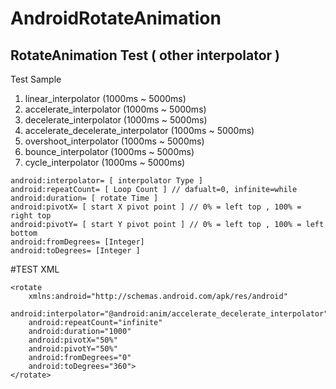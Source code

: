 # AndroidRotateAnimation
## RotateAnimation Test ( other interpolator )

Test Sample
1. linear_interpolator (1000ms ~ 5000ms)
2. accelerate_interpolator (1000ms ~ 5000ms)
3. decelerate_interpolator (1000ms ~ 5000ms)
4. accelerate_decelerate_interpolator (1000ms ~ 5000ms)
5. overshoot_interpolator (1000ms ~ 5000ms)
6. bounce_interpolator (1000ms ~ 5000ms)
7. cycle_interpolator (1000ms ~ 5000ms)
```
android:interpolator= [ interpolator Type ]
android:repeatCount= [ Loop Count ] // dafualt=0, infinite=while
android:duration= [ rotate Time ]
android:pivotX= [ start X pivot point ] // 0% = left top , 100% = right top
android:pivotY= [ start Y pivot point ] // 0% = left top , 100% = left bottom
android:fromDegrees= [Integer]
android:toDegrees= [Integer ]
```

#TEST XML
```
<rotate
    xmlns:android="http://schemas.android.com/apk/res/android"
    android:interpolator="@android:anim/accelerate_decelerate_interpolator"
    android:repeatCount="infinite"
    android:duration="1000"
    android:pivotX="50%"
    android:pivotY="50%"
    android:fromDegrees="0"
    android:toDegrees="360">
</rotate>
```
